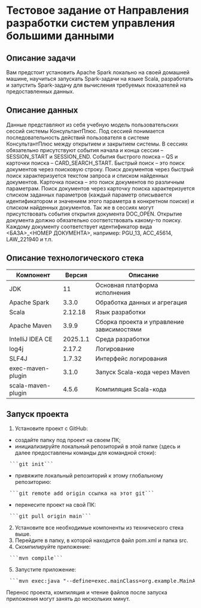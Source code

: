 # Тестовое задание от Направления разработки систем управления большими данными

## Описание задачи
Вам предстоит установить Apache Spark локально на своей домашней машине, научиться запускать Spark-задачи на языке Scala, разработать и запустить Spark-задачу для вычисления требуемых показателей на предоставленных данных.

## Описание данных
Данные представляют из себя учебную модель пользовательских сессий системы КонсультантПлюс. Под сессией понимается последовательность действий пользователя в системе КонсультантПлюс между открытием и закрытием системы. В сессиях обязательно присутствуют события начала и конца сессии – SESSION_START и SESSION_END. События быстрого поиска – QS и карточки поиска – CARD_SEARCH_START. Быстрый поиск – это поиск документов через поисковую строку. Поиск документов через быстрый поиск характеризуется текстом запроса и списком найденных документов. Карточка поиска – это поиск документов по различным параметрам. Поиск документов через карточку поиска характеризуется списком заданных параметров (каждый параметр описывается идентификатором и значением этого параметра в конкретном поиске) и списком найденных документов. Так же в сессиях могут присутствовать события открытия документа DOC_OPEN. Открытие документа должно обязательно соответствовать какому-то поиску. Каждому документу соответствует идентификатор вида <БАЗА>_<НОМЕР ДОКУМЕНТА>, например: PGU_13, ACC_45614, LAW_221940 и т.п.

## Описание технологического стека
| Компонент            | Версия       | Описание                                  |
|----------------------|--------------|-------------------------------------------|
| JDK                  | 11           | Основная платформа исполнения             |
| Apache Spark         | 3.3.0        | Обработка данных и агрегация              |
| Scala                | 2.12.18      | Язык разработки                           |
| Apache Maven         | 3.9.9        | Сборка проекта и управление зависимостями |
| IntelliJ IDEA CE     | 2025.1.1     | Среда разработки                          |
| log4j                | 2.17.2       | Логирование                               |
| SLF4J                | 1.7.32       | Интерфейс логирования                     |
| exec-maven-plugin    | 3.1.0        | Запуск Scala-кода через Maven             |
| scala-maven-plugin   | 4.5.6        | Компиляция Scala-кода                     |

## Запуск проекта
1. Установите проект с GitHub:
- создайте папку под проект на своем ПК;
- инициализируйте локальный репозиторий в этой папке (здесь и далее предоставлены команды для командной стоки):
<pre> ```git init``` </pre>
- привяжите локальный репозиторий к этому глобальному репозиторию:
<pre> ```git remote add origin ссылка_на_этот_git``` </pre>
- перенесите проект на свой ПК:
<pre> ```git pull origin main``` </pre>
2. Установите все необходимые компоненты из технического стека выше.
3. Перейдите в папку, в которой находится файл pom.xml и папка src.
4. Скомпилируйте приложение:
<pre> ```mvn compile``` </pre>
5. Запустите приложение:
<pre> ```mvn exec:java "--define=exec.mainClass=org.example.MainApp"``` </pre>

Перенос проекта, компиляция и чтение файлов после запуска приложения могут занять до нескольких минут.